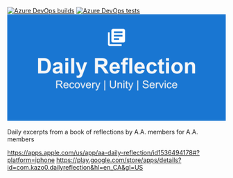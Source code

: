 
[![Azure DevOps builds](https://img.shields.io/azure-devops/build/stevebilogan/3cec9a89-b91e-4fd3-baac-339495363ef1/2)](https://stevebilogan.visualstudio.com/Daily%20Reflection/_build?definitionId=2)
[![Azure DevOps tests](https://img.shields.io/azure-devops/tests/stevebilogan/Daily%2520Reflection/2)](https://stevebilogan.visualstudio.com/Daily%20Reflection/_testManagement/runs?_a=runQuery)
<img src="https://github.com/kazo0/DailyReflection/blob/master/images/feature-graphic.png">

Daily excerpts from a book of reflections by A.A. members for A.A. members


https://apps.apple.com/us/app/aa-daily-reflection/id1536494178#?platform=iphone
https://play.google.com/store/apps/details?id=com.kazo0.dailyreflection&hl=en_CA&gl=US
